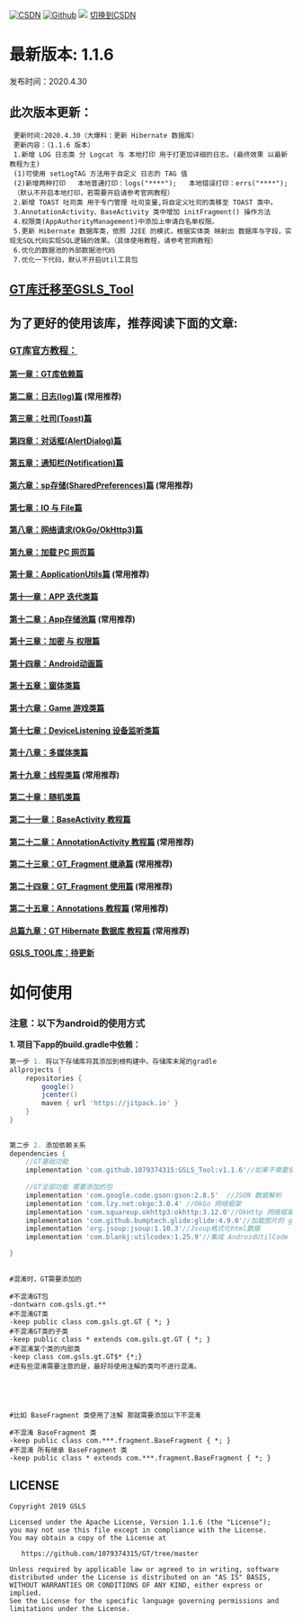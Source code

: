[![CSDN](https://img.shields.io/badge/Android%20Arsenal-Fragmentation-brightgreen.svg?style=flat)](https://blog.csdn.net/qq_39799899)
[![Github](https://travis-ci.org/YoKeyword/Fragmentation.svg?branch=master)](https://github.com/1079374315)
[![](https://jitpack.io/v/1079374315/GT.svg)](https://jitpack.io/#1079374315/GT)
[切换到CSDN](https://blog.csdn.net/qq_39799899/article/details/102490617)

# 最新版本: 1.1.6
发布时间：2020.4.30

## 此次版本更新： 
````
 更新时间:2020.4.30（大爆料：更新 Hibernate 数据库）
 更新内容：（1.1.6 版本）
 1.新增 LOG 日志类 分 Logcat 与 本地打印 用于打更加详细的日志。(最终效果 以最新教程为主)
 (1)可使用 setLogTAG 方法用于自定义 日志的 TAG 值
 (2)新增两种打印   本地普通打印：logs("****");   本地错误打印：errs("****");
 （默认不开启本地打印，若需要开启请参考官网教程）
 2.新增 TOAST 吐司类 用于专门管理 吐司变量,将自定义吐司的类移至 TOAST 类中。
 3.AnnotationActivity、BaseActivity 类中增加 initFragment() 操作方法
 4.权限类(AppAuthorityManagement)中添加上申请白名单权限。
 5.更新 Hibernate 数据库类，依照 J2EE 的模式，根据实体类 映射出 数据库与字段，实现无SQL代码实现SQL逻辑的效果。（具体使用教程，请参考官网教程）
 6.优化的数据池的外部数据池代码
 7.优化一下代码，默认不开启Util工具包
````

## [GT库迁移至GSLS_Tool](https://github.com/1079374315/GSLS_Tool)



## 为了更好的使用该库，推荐阅读下面的文章:

### [GT库官方教程：](https://blog.csdn.net/qq_39799899/category_9956339.html)

#### [第一章：GT库依赖篇](https://blog.csdn.net/qq_39799899/article/details/105819914)
#### [第二章：日志(log)篇](https://blog.csdn.net/qq_39799899/article/details/105820384) (常用推荐)
#### [第三章：吐司(Toast)篇](https://blog.csdn.net/qq_39799899/article/details/105845905)
#### [第四章：对话框(AlertDialog)篇](https://blog.csdn.net/qq_39799899/article/details/105846700)
#### [第五章：通知栏(Notification)篇](https://blog.csdn.net/qq_39799899/article/details/105848605)
#### [第六章：sp存储(SharedPreferences)篇](https://blog.csdn.net/qq_39799899/article/details/105849289) (常用推荐)
#### [第七章：IO 与 File篇](https://blog.csdn.net/qq_39799899/article/details/105849346)
#### [第八章：网络请求(OkGo/OkHttp3)篇](https://blog.csdn.net/qq_39799899/article/details/105849520)
#### [第九章：加载 PC 网页篇](https://blog.csdn.net/qq_39799899/article/details/105849651)
#### [第十章：ApplicationUtils篇](https://blog.csdn.net/qq_39799899/article/details/105849722) (常用推荐)
#### [第十一章：APP 迭代类篇](https://blog.csdn.net/qq_39799899/article/details/105850939)
#### [第十二章：App存储池篇](https://blog.csdn.net/qq_39799899/article/details/105851165) (常用推荐)
#### [第十三章：加密 与 权限篇](https://blog.csdn.net/qq_39799899/article/details/105851221)
#### [第十四章：Android动画篇](https://blog.csdn.net/qq_39799899/article/details/105851308)
#### [第十五章：窗体类篇](https://blog.csdn.net/qq_39799899/article/details/105851423)
#### [第十六章：Game 游戏类篇](https://blog.csdn.net/qq_39799899/article/details/105851465)
#### [第十七章：DeviceListening  设备监听类篇](https://blog.csdn.net/qq_39799899/article/details/105851553)
#### [第十八章：多媒体类篇](https://blog.csdn.net/qq_39799899/article/details/105851586)
#### [第十九章：线程类篇](https://blog.csdn.net/qq_39799899/article/details/105851643) (常用推荐)
#### [第二十章：随机类篇](https://blog.csdn.net/qq_39799899/article/details/105851774)
#### [第二十一章：BaseActivity 教程篇](https://blog.csdn.net/qq_39799899/article/details/105867114)
#### [第二十二章：AnnotationActivity 教程篇](https://blog.csdn.net/qq_39799899/article/details/105927908) (常用推荐)
#### [第二十三章：GT_Fragment 继承篇](https://blog.csdn.net/qq_39799899/article/details/105928081) (常用推荐)
#### [第二十四章：GT_Fragment 使用篇](https://blog.csdn.net/qq_39799899/article/details/105929038) (常用推荐)
#### [第二十五章：Annotations 教程篇](https://blog.csdn.net/qq_39799899/article/details/105929131) (常用推荐)

#### [总篇九章：GT Hibernate 数据库 教程篇](https://blog.csdn.net/qq_39799899/category_9975334.html) (常用推荐)

#### [GSLS_TOOL库：待更新]()

# 如何使用
### 注意：以下为android的使用方式
**1. 项目下app的build.gradle中依赖：**

````gradle
第一步 1. 将以下存储库将其添加到根构建中。存储库末尾的gradle
allprojects {
    repositories {
        google()
        jcenter()
        maven { url 'https://jitpack.io' }
    }
}
	
	
第二步 2. 添加依赖关系
dependencies {
	//GT基础功能
	implementation 'com.github.1079374315:GSLS_Tool:v1.1.6'//如果不需要使用全部功能，可以只添加GT基础依赖。
	
	//GT全部功能 需要添加的包
 	implementation 'com.google.code.gson:gson:2.8.5'  //JSON 数据解析
 	implementation 'com.lzy.net:okgo:3.0.4' //OkGo 网络框架
 	implementation 'com.squareup.okhttp3:okhttp:3.12.0'//OkHttp 网络框架
 	implementation 'com.github.bumptech.glide:glide:4.9.0'//加载图片的 glide
 	implementation 'org.jsoup:jsoup:1.10.3'//Jsoup格式化html数据
 	implementation 'com.blankj:utilcodex:1.25.9'//集成 AndroidUtilCode 工具包

}
````

````

#混淆时，GT需要添加的

#不混淆GT包
-dontwarn com.gsls.gt.**
#不混淆GT类
-keep public class com.gsls.gt.GT { *; }
#不混淆GT类的子类
-keep public class * extends com.gsls.gt.GT { *; }
#不混淆某个类的内部类
-keep class com.gsls.gt.GT$* {*;}
#还有些混淆需要注意的是，最好将使用注解的类均不进行混淆。





#比如 BaseFragment 类使用了注解 那就需要添加以下不混淆

#不混淆 BaseFragment 类
-keep public class com.***.fragment.BaseFragment { *; }
#不混淆 所有继承 BaseFragment 类
-keep public class * extends com.***.fragment.BaseFragment { *; }

````
## LICENSE
````
Copyright 2019 GSLS

Licensed under the Apache License, Version 1.1.6 (the "License");
you may not use this file except in compliance with the License.
You may obtain a copy of the License at

   https://github.com/1079374315/GT/tree/master

Unless required by applicable law or agreed to in writing, software
distributed under the License is distributed on an "AS IS" BASIS,
WITHOUT WARRANTIES OR CONDITIONS OF ANY KIND, either express or implied.
See the License for the specific language governing permissions and
limitations under the License.
````
